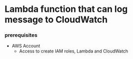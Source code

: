 # Lambda function that can log message to CloudWatch

### prerequisites
- AWS Account
    - Access to create IAM roles, Lambda and CloudWatch
